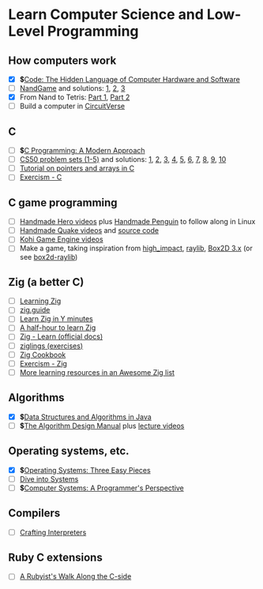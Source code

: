 # Learn Computer Science and Low-Level Programming

## How computers work

- [x] 💲[Code: The Hidden Language of Computer Hardware and Software](https://www.informit.com/store/code-the-hidden-language-of-computer-hardware-and-software-9780137909100)
- [ ] [NandGame](https://nandgame.com) and solutions: [1](https://www.reddit.com/r/nandgame_u/wiki/index/level-solutions/), [2](https://github.com/timlg07/NandGame-Solutions/blob/master/Solutions.md), [3](https://github.com/simsieg/nandgame-solutions)
- [x] From Nand to Tetris: [Part 1](https://www.coursera.org/learn/build-a-computer), [Part 2](https://www.coursera.org/learn/nand2tetris2)
- [ ] Build a computer in [CircuitVerse](https://circuitverse.org/)

## C

- [ ] 💲[C Programming: A Modern Approach](http://knking.com/books/c2/index.html)
- [ ] [CS50 problem sets (1-5)](https://cs50.harvard.edu/x/2024/psets/) and solutions: [1](https://github.com/BogdanOtava/CS50x), [2](https://github.com/kylekce/CS50x-2023), [3](https://github.com/VerisimilitudeX/CS50), [4](https://github.com/gionet/CS50-2023), [5](https://github.com/yasingunay/CS50x), [6](https://github.com/csfive/CS50x), [7](https://github.com/evieran/CS50-Solutions), [8](https://github.com/Aadv1k/cs50/tree/master/Introduction_To_Computer_Science), [9](https://github.com/uxdruh/cs50x-2024), [10](https://github.com/vncsmnl/CS50X)
- [ ] [Tutorial on pointers and arrays in C](https://github.com/jflaherty/ptrtut13)
- [ ] [Exercism - C](https://exercism.org/tracks/c)

## C game programming

- [ ] [Handmade Hero videos](https://handmadehero.org/) plus [Handmade Penguin](https://davidgow.net/handmadepenguin/) to follow along in Linux
- [ ] [Handmade Quake videos](https://www.dropbox.com/scl/fo/l6nqvbl5v0snbd7vo2c7x/AHnBbVV6SUDYIJPSH_jGfaQ?rlkey=osvqri75z18xcds8tsi31enfg&e=1&dl=0) and [source code](https://github.com/Kobzol/handmade-quake)
- [ ] [Kohi Game Engine videos](https://www.youtube.com/playlist?list=PLv8Ddw9K0JPg1BEO-RS-0MYs423cvLVtj)
- [ ] Make a game, taking inspiration from [high_impact](https://phoboslab.org/log/2024/08/high_impact), [raylib](https://www.raylib.com/), [Box2D 3.x](https://github.com/erincatto/box2c) (or see [box2d-raylib](https://github.com/erincatto/box2d-raylib))

## Zig (a better C)

- [ ] [Learning Zig](https://www.openmymind.net/learning_zig/)
- [ ] [zig.guide](https://zig.guide/)
- [ ] [Learn Zig in Y minutes](https://learnxinyminutes.com/docs/zig/)
- [ ] [A half-hour to learn Zig](https://gist.github.com/ityonemo/769532c2017ed9143f3571e5ac104e50)
- [ ] [Zig - Learn (official docs)](https://ziglang.org/learn/)
- [ ] [ziglings (exercises)](https://codeberg.org/ziglings/exercises/)
- [ ] [Zig Cookbook](https://github.com/zigcc/zig-cookbook)
- [ ] [Exercism - Zig](https://exercism.org/tracks/zig)
- [ ] [More learning resources in an Awesome Zig list](https://github.com/C-BJ/awesome-zig#learning)

## Algorithms

- [x] 💲[Data Structures and Algorithms in Java](https://www.amazon.com/Data-Structures-Algorithms-Java-2nd/dp/0672324539)
- [ ] 💲[The Algorithm Design Manual](https://www.algorist.com/) plus [lecture videos](https://www3.cs.stonybrook.edu/~skiena/373/videos/)

## Operating systems, etc.
- [x] 💲[Operating Systems: Three Easy Pieces](http://pages.cs.wisc.edu/~remzi/OSTEP/)
- [ ] [Dive into Systems](https://diveintosystems.org/singlepage)
- [ ] 💲[Computer Systems: A Programmer's Perspective](https://csapp.cs.cmu.edu/)

## Compilers

- [ ] [Crafting Interpreters](https://craftinginterpreters.com/)

## Ruby C extensions

- [ ] [A Rubyist's Walk Along the C-side](https://blog.peterzhu.ca/ruby-c-ext/)
